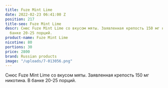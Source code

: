 ```yaml
---
title: Fuze Mint Lime
date: 2022-02-23 06:41:00 Z
position: 217
title-seo: Fuze Mint Lime
descr: Снюс Fuze Mint Lime со вкусом мяты. Заявленная крепость 150 мг никотина. В
  банке 20-25 порций.
product-name: Fuze Mint Lime
nicotine: 80
portions: 30
price: 2800
brand: Russian products
image: "/uploads/7-013056.png"
---
```


Снюс Fuze Mint Lime со вкусом мяты. Заявленная крепость 150 мг никотина. В банке 20-25 порций.